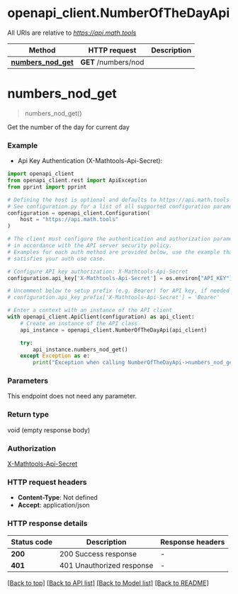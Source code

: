 # openapi_client.NumberOfTheDayApi

All URIs are relative to *https://api.math.tools*

Method | HTTP request | Description
------------- | ------------- | -------------
[**numbers_nod_get**](NumberOfTheDayApi.md#numbers_nod_get) | **GET** /numbers/nod | 


# **numbers_nod_get**
> numbers_nod_get()



Get the number of the day for current day

### Example

* Api Key Authentication (X-Mathtools-Api-Secret):

```python
import openapi_client
from openapi_client.rest import ApiException
from pprint import pprint

# Defining the host is optional and defaults to https://api.math.tools
# See configuration.py for a list of all supported configuration parameters.
configuration = openapi_client.Configuration(
    host = "https://api.math.tools"
)

# The client must configure the authentication and authorization parameters
# in accordance with the API server security policy.
# Examples for each auth method are provided below, use the example that
# satisfies your auth use case.

# Configure API key authorization: X-Mathtools-Api-Secret
configuration.api_key['X-Mathtools-Api-Secret'] = os.environ["API_KEY"]

# Uncomment below to setup prefix (e.g. Bearer) for API key, if needed
# configuration.api_key_prefix['X-Mathtools-Api-Secret'] = 'Bearer'

# Enter a context with an instance of the API client
with openapi_client.ApiClient(configuration) as api_client:
    # Create an instance of the API class
    api_instance = openapi_client.NumberOfTheDayApi(api_client)

    try:
        api_instance.numbers_nod_get()
    except Exception as e:
        print("Exception when calling NumberOfTheDayApi->numbers_nod_get: %s\n" % e)
```



### Parameters

This endpoint does not need any parameter.

### Return type

void (empty response body)

### Authorization

[X-Mathtools-Api-Secret](../README.md#X-Mathtools-Api-Secret)

### HTTP request headers

 - **Content-Type**: Not defined
 - **Accept**: application/json

### HTTP response details

| Status code | Description | Response headers |
|-------------|-------------|------------------|
**200** | 200 Success response |  -  |
**401** | 401 Unauthorized response |  -  |

[[Back to top]](#) [[Back to API list]](../README.md#documentation-for-api-endpoints) [[Back to Model list]](../README.md#documentation-for-models) [[Back to README]](../README.md)


